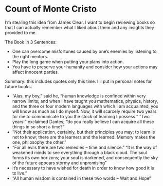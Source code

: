# Count of Monte Cristo

I’m stealing this idea from James Clear. I want to begin reviewing books so that I can actually remember what I liked about them and any insights they provided to me.

The Book in 3 Sentences:

*   One can overcome misfortunes caused by one’s enemies by listening to the right mentors.
*   Play the long game when putting your plans into action.
*   You have to preserve your humanity and consider how your actions may affect innocent parties.

Summary: this includes quotes only this time. I’ll put in personal notes for future books.

*   “Alas, my boy,” said he, “human knowledge is confined within very narrow limits; and when I have taught you mathematics, physics, history, and the three or four modern languages with which I am acquainted, you will know as much as I do myself. Now, it will scarcely require two years for me to communicate to you the stock of learning I possess.” “Two years!” exclaimed Dantes; “do you really believe I can acquire all these things in so short a time?”
*   “Not their application, certainly, but their principles you may; to learn is not to know; there are the learners and the learned. Memory makes the one, philosophy the other.”
*   “For all evils there are two remedies – time and silence.” “It is the way of weakened minds to see everything through a black cloud. The soul forms its own horizons; your soul is darkened, and consequently the sky of the future appears stormy and unpromising”
*   It’s necessary to have wished for death in order to know how good it is to live.”
*   “All human wisdom is contained in these two words – Wait and Hope”
